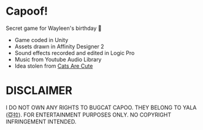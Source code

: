 # Capoof!

Secret game for Wayleen's birthday 🤫

- Game coded in Unity
- Assets drawn in Affinity Designer 2
- Sound effects recorded and edited in Logic Pro
- Music from Youtube Audio Library
- Idea stolen from [Cats Are Cute](https://play.google.com/store/apps/details?id=com.game.kkiruk.catsarepop&hl=en_US&gl=US)

# DISCLAIMER

I DO NOT OWN ANY RIGHTS TO BUGCAT CAPOO. THEY BELONG TO YALA (亞拉). FOR ENTERTAINMENT PURPOSES ONLY. NO COPYRIGHT INFRINGEMENT INTENDED.
